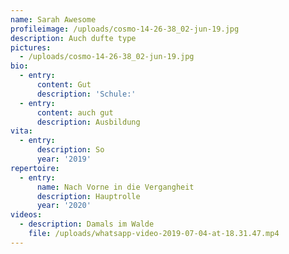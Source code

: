```yaml
---
name: Sarah Awesome
profileimage: /uploads/cosmo-14-26-38_02-jun-19.jpg
description: Auch dufte type
pictures:
  - /uploads/cosmo-14-26-38_02-jun-19.jpg
bio:
  - entry:
      content: Gut
      description: 'Schule:'
  - entry:
      content: auch gut
      description: Ausbildung
vita:
  - entry:
      description: So
      year: '2019'
repertoire:
  - entry:
      name: Nach Vorne in die Vergangheit
      description: Hauptrolle
      year: '2020'
videos:
  - description: Damals im Walde
    file: /uploads/whatsapp-video-2019-07-04-at-18.31.47.mp4
---
```


